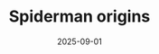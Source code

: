 ---
title: "Spiderman origins"
src: "/photos/tree.webp"
alt: "Árbol bajo manto del atardecer."
w: 2560
h: 1440
date: 2025-09-01
category: wildlife
tags: ["tree"]
featured: true
---